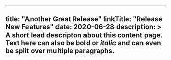 
---
title: "Another Great Release"
linkTitle: "Release New Features"
date: 2020-06-28
description: >
  A short lead descripton about this content page. Text here can also be **bold** or _italic_ and can even be split over multiple paragraphs.
---

